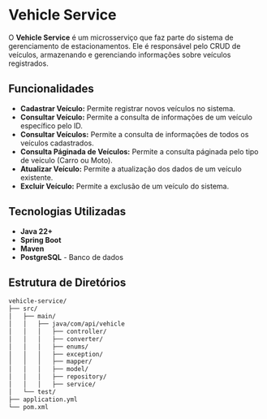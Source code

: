 # Vehicle Service

O **Vehicle Service** é um microsserviço que faz parte do sistema de gerenciamento de estacionamentos. Ele é responsável pelo CRUD de veículos, armazenando e gerenciando informações sobre veículos registrados.

## Funcionalidades

- **Cadastrar Veículo:** Permite registrar novos veículos no sistema.
- **Consultar Veículo:** Permite a consulta de informações de um veículo específico pelo ID.
- **Consultar Veículos:** Permite a consulta de informações de todos os veículos cadastrados.
- **Consulta Páginada de Veículos:** Permite a consulta páginada pelo tipo de veículo (Carro ou Moto).
- **Atualizar Veículo:** Permite a atualização dos dados de um veículo existente.
- **Excluir Veículo:** Permite a exclusão de um veículo do sistema.

## Tecnologias Utilizadas

- **Java 22+**
- **Spring Boot**
- **Maven**
- **PostgreSQL** - Banco de dados

## Estrutura de Diretórios

```bash
vehicle-service/
├── src/
│   ├── main/
│   │   ├── java/com/api/vehicle
│   │   │   ├── controller/
│   │   │   ├── converter/
│   │   │   ├── enums/
│   │   │   ├── exception/
│   │   │   ├── mapper/
│   │   │   ├── model/
│   │   │   ├── repository/
│   │   │   ├── service/
│   └── test/
├── application.yml
└── pom.xml
```